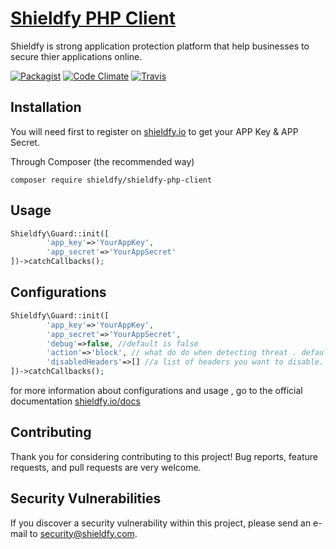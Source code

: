 # [Shieldfy PHP Client](https://shieldfy.io/) 


Shieldfy is strong application protection platform that help businesses to secure thier applications online.


[![Packagist](https://img.shields.io/packagist/v/shieldfy/shieldfy-php-client.svg?label=Packagist&style=flat-square)](https://packagist.org/packages/shieldfy/shieldfy-php-client)
[![Code Climate](https://img.shields.io/codeclimate/github/shieldfy/shieldfy-php-client.svg)](https://codeclimate.com/github/shieldfy/shieldfy-php-client)
[![Travis](https://img.shields.io/travis/shieldfy/shieldfy-php-client.svg)](https://travis-ci.org/shieldfy/shieldfy-php-client)



## Installation

You will need first to register on [shieldfy.io](https://shieldfy.io/) to get your APP Key & APP Secret.


Through Composer (the recommended way)

```
composer require shieldfy/shieldfy-php-client
```


## Usage

```php
Shieldfy\Guard::init([
        'app_key'=>'YourAppKey',
        'app_secret'=>'YourAppSecret'
])->catchCallbacks();
```

## Configurations

```php
Shieldfy\Guard::init([
        'app_key'=>'YourAppKey',
        'app_secret'=>'YourAppSecret',
        'debug'=>false, //default is false
        'action'=>'block', // what do do when detecting threat . default is block
        'disabledHeaders'=>[] //a list of headers you want to disable.
])->catchCallbacks();
```

for more information about configurations and usage , go to the official documentation [shieldfy.io/docs](https://shieldfy.io/docs)

## Contributing 

Thank you for considering contributing to this project!
Bug reports, feature requests, and pull requests are very welcome.


## Security Vulnerabilities

If you discover a security vulnerability within this project, please send an e-mail to security@shieldfy.com.


